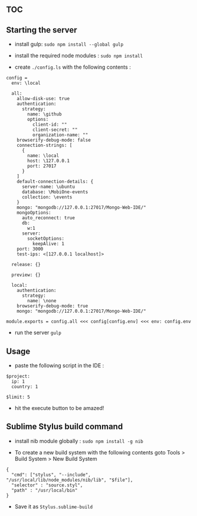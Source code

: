 ## TOC

## Starting the server

* install gulp: 
``` sudo npm install --global gulp ```

* install the required node modules :
``` sudo npm install ```

* create ``` ./config.ls ``` with the following contents :
```
config =
  env: \local

  all:
    allow-disk-use: true
    authentication:
      strategy:
        name: \github
        options:
          client-id: ""
          client-secret: ""
          organization-name: ""
    browserify-debug-mode: false
    connection-strings: [
      {
        name: \local
        host: \127.0.0.1
        port: 27017
      }
    ]
    default-connection-details: {
      server-name: \ubuntu
      database: \MobiOne-events
      collection: \events
    }    
    mongo: "mongodb://127.0.0.1:27017/Mongo-Web-IDE/"
    mongoOptions:
      auto_reconnect: true
      db:
        w:1
      server:
        socketOptions: 
          keepAlive: 1    
    port: 3000
    test-ips: <[127.0.0.1 localhost]>

  release: {}  

  preview: {}

  local:
    authentication: 
      strategy: 
        name: \none
    browserify-debug-mode: true    
    mongo: "mongodb://127.0.0.1:27017/Mongo-Web-IDE/"

module.exports = config.all <<< config[config.env] <<< env: config.env
```

* run the server
``` gulp ```

## Usage

* paste the following script in the IDE : 
```
$project:
  ip: 1
  country: 1
  
$limit: 5
```

* hit the execute button to be amazed!

## Sublime Stylus build command

* install nib module globally :
``` sudo npm install -g nib ```

* To create a new build system with the following contents goto Tools > Build System > New Build System
```
{
  "cmd": ["stylus", "--include", "/usr/local/lib/node_modules/nib/lib", "$file"],
  "selector" : "source.styl",
  "path" : "/usr/local/bin"
}
```

* Save it as ``` Stylus.sublime-build ```






